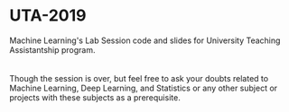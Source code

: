 # UTA-2019
Machine Learning's Lab Session code and slides for University Teaching Assistantship program.<br><br><br>
Though the session is over, but feel free to ask your doubts related to Machine Learning, Deep Learning, and Statistics or any other subject or projects with these subjects as a prerequisite.
